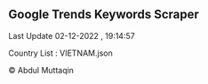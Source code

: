 

## Google Trends Keywords Scraper 
 
Last Update 02-12-2022 , 19:14:57

Country List :
VIETNAM.json



© Abdul Muttaqin 
